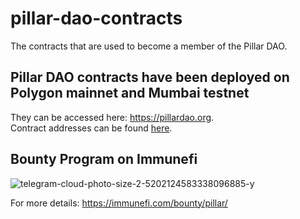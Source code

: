 # pillar-dao-contracts

The contracts that are used to become a member of the Pillar DAO.

## Pillar DAO contracts have been deployed on Polygon mainnet and Mumbai testnet

They can be accessed here: https://pillardao.org.  
Contract addresses can be found [here](https://github.com/pillarwallet/pillar-dao-contracts/blob/main/DEPLOYMENTS.md).

## Bounty Program on Immunefi

![telegram-cloud-photo-size-2-5202124583338096885-y](https://user-images.githubusercontent.com/1627026/153634799-57381aa1-7b2c-43c3-90a2-d1263d3d38c5.jpg)

For more details: https://immunefi.com/bounty/pillar/
